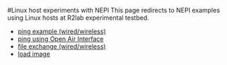 
#Linux host experiments with NEPI
This page redirects to NEPI examples using Linux hosts at R2lab experimental testbed.

- [ping example (wired/wireless)](http://r2lab.inria.fr/tuto-03-As.md)
- [ping using Open Air Interface](http://r2lab.inria.fr/tuto-03-As.md#A6)
- [file exchange (wired/wireless)](http://r2lab.inria.fr/tuto-04-Bs.md)
- [load image](http://r2lab.inria.fr/tuto-05-Cs.md)
